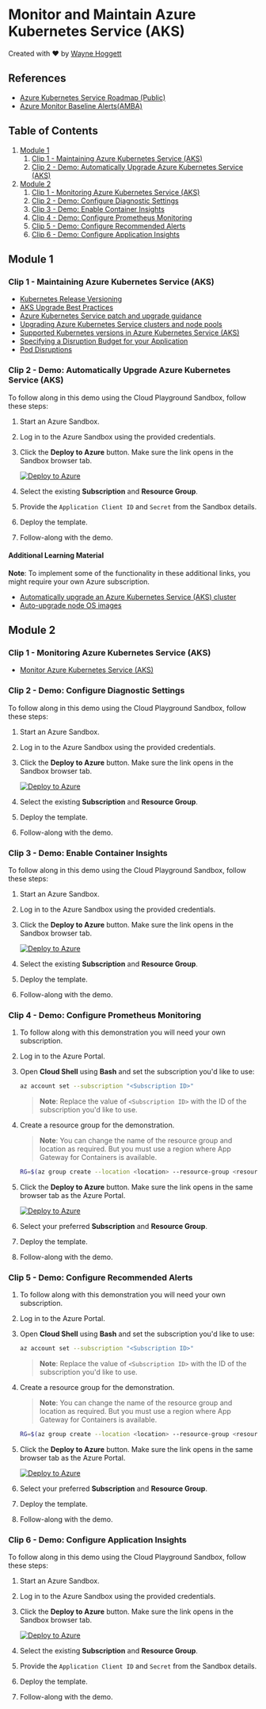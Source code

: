 # Monitor and Maintain Azure Kubernetes Service (AKS)

Created with ❤️ by [Wayne Hoggett](https://github.com/WayneHoggett-ACG/)

## References

- [Azure Kubernetes Service Roadmap (Public)](https://aka.ms/aks/roadmap)
- [Azure Monitor Baseline Alerts(AMBA)](https://aka.ms/amba)

## Table of Contents

1. [Module 1](#module-1)
    1. [Clip 1 - Maintaining Azure Kubernetes Service (AKS)](#clip-1---maintaining-azure-kubernetes-service-aks)
    1. [Clip 2 - Demo: Automatically Upgrade Azure Kubernetes Service (AKS)](#clip-2---demo-automatically-upgrade-azure-kubernetes-service-aks)
1. [Module 2](#module-2)
    1. [Clip 1 - Monitoring Azure Kubernetes Service (AKS)](#clip-1---monitoring-azure-kubernetes-service-aks)
    1. [Clip 2 - Demo: Configure Diagnostic Settings](#clip-2---demo-configure-diagnostic-settings)
    1. [Clip 3 - Demo: Enable Container Insights](#clip-3---demo-enable-container-insights)
    1. [Clip 4 - Demo: Configure Prometheus Monitoring](#clip-4---demo-configure-prometheus-monitoring)
    1. [Clip 5 - Demo: Configure Recommended Alerts](#clip-5---demo-configure-recommended-alerts)
    1. [Clip 6 - Demo: Configure Application Insights](#clip-6---demo-configure-application-insights)

## Module 1

### Clip 1 - Maintaining Azure Kubernetes Service (AKS)

- [Kubernetes Release Versioning](https://github.com/kubernetes/sig-release/blob/master/release-engineering/versioning.md)
- [AKS Upgrade Best Practices](https://learn.microsoft.com/azure/architecture/operator-guides/aks/aks-upgrade-practices)
- [Azure Kubernetes Service patch and upgrade guidance](https://learn.microsoft.com/azure/architecture/operator-guides/aks/aks-upgrade-practices)
- [Upgrading Azure Kubernetes Service clusters and node pools](https://learn.microsoft.com/azure/aks/upgrade)
- [Supported Kubernetes versions in Azure Kubernetes Service (AKS)](https://learn.microsoft.com/azure/aks/supported-kubernetes-versions)
- [Specifying a Disruption Budget for your Application](https://kubernetes.io/docs/tasks/run-application/configure-pdb/)
- [Pod Disruptions](https://kubernetes.io/docs/concepts/workloads/pods/disruptions/ )

### Clip 2 - Demo: Automatically Upgrade Azure Kubernetes Service (AKS)

To follow along in this demo using the Cloud Playground Sandbox, follow these steps:

1. Start an Azure Sandbox.
1. Log in to the Azure Sandbox using the provided credentials.
1. Click the **Deploy to Azure** button. Make sure the link opens in the Sandbox browser tab.

    [![Deploy to Azure](https://aka.ms/deploytoazurebutton)](https://portal.azure.com/#create/Microsoft.Template/uri/https%3A%2F%2Fraw.githubusercontent.com%2Fpluralsight-cloud%2Faks-monitor-maintain%2Frefs%2Fheads%2Fmain%2F1.2%2Fmain.json)

1. Select the existing **Subscription** and **Resource Group**.
1. Provide the `Application Client ID` and `Secret` from the Sandbox details.
1. Deploy the template.
1. Follow-along with the demo.

#### Additional Learning Material

**Note**: To implement some of the functionality in these additional links, you might require your own Azure subscription.

- [Automatically upgrade an Azure Kubernetes Service (AKS) cluster](https://learn.microsoft.com/azure/aks/auto-upgrade-cluster)
- [Auto-upgrade node OS images](https://learn.microsoft.com/azure/aks/auto-upgrade-node-os-image?tabs=azure-cli)

## Module 2

### Clip 1 - Monitoring Azure Kubernetes Service (AKS)

- [Monitor Azure Kubernetes Service (AKS)](https://learn.microsoft.com/azure/aks/monitor-aks)

### Clip 2 - Demo: Configure Diagnostic Settings

To follow along in this demo using the Cloud Playground Sandbox, follow these steps:

1. Start an Azure Sandbox.
1. Log in to the Azure Sandbox using the provided credentials.
1. Click the **Deploy to Azure** button. Make sure the link opens in the Sandbox browser tab.

    [![Deploy to Azure](https://aka.ms/deploytoazurebutton)](https://portal.azure.com/#create/Microsoft.Template/uri/https%3A%2F%2Fraw.githubusercontent.com%2Fpluralsight-cloud%2Faks-monitor-maintain%2Frefs%2Fheads%2Fmain%2F2.2%2Fmain.json)

1. Select the existing **Subscription** and **Resource Group**.
1. Deploy the template.
1. Follow-along with the demo.

### Clip 3 - Demo: Enable Container Insights

To follow along in this demo using the Cloud Playground Sandbox, follow these steps:

1. Start an Azure Sandbox.
1. Log in to the Azure Sandbox using the provided credentials.
1. Click the **Deploy to Azure** button. Make sure the link opens in the Sandbox browser tab.

    [![Deploy to Azure](https://aka.ms/deploytoazurebutton)](https://portal.azure.com/#create/Microsoft.Template/uri/https%3A%2F%2Fraw.githubusercontent.com%2Fpluralsight-cloud%2Faks-monitor-maintain%2Frefs%2Fheads%2Fmain%2F2.3%2Fmain.json)

1. Select the existing **Subscription** and **Resource Group**.
1. Deploy the template.
1. Follow-along with the demo.

### Clip 4 - Demo: Configure Prometheus Monitoring

1. To follow along with this demonstration you will need your own subscription.
1. Log in to the Azure Portal.
1. Open **Cloud Shell** using **Bash** and set the subscription you'd like to use:

    ```bash
    az account set --subscription "<Subscription ID>"
    ```

    >**Note**: Replace the value of `<Subscription ID>` with the ID of the subscription you'd like to use.

1. Create a resource group for the demonstration.

    > **Note**: You can change the name of the resource group and location as required. But you must use a region where App Gateway for Containers is available.

    ```bash
    RG=$(az group create --location <location> --resource-group <resource group name> --query name --output tsv)
    ```

1. Click the **Deploy to Azure** button. Make sure the link opens in the same browser tab as the Azure Portal.

    [![Deploy to Azure](https://aka.ms/deploytoazurebutton)](https://portal.azure.com/#create/Microsoft.Template/uri/https%3A%2F%2Fraw.githubusercontent.com%2Fpluralsight-cloud%2Faks-monitor-maintain%2Frefs%2Fheads%2Fmain%2F2.4%2Fmain.json)

1. Select your preferred **Subscription** and **Resource Group**.
1. Deploy the template.
1. Follow-along with the demo.

### Clip 5 - Demo: Configure Recommended Alerts

1. To follow along with this demonstration you will need your own subscription.
1. Log in to the Azure Portal.
1. Open **Cloud Shell** using **Bash** and set the subscription you'd like to use:

    ```bash
    az account set --subscription "<Subscription ID>"
    ```

    >**Note**: Replace the value of `<Subscription ID>` with the ID of the subscription you'd like to use.

1. Create a resource group for the demonstration.

    > **Note**: You can change the name of the resource group and location as required. But you must use a region where App Gateway for Containers is available.

    ```bash
    RG=$(az group create --location <location> --resource-group <resource group name> --query name --output tsv)
    ```

1. Click the **Deploy to Azure** button. Make sure the link opens in the same browser tab as the Azure Portal.

    [![Deploy to Azure](https://aka.ms/deploytoazurebutton)](https://portal.azure.com/#create/Microsoft.Template/uri/https%3A%2F%2Fraw.githubusercontent.com%2Fpluralsight-cloud%2Faks-monitor-maintain%2Frefs%2Fheads%2Fmain%2F2.5%2Fmain.json)

1. Select your preferred **Subscription** and **Resource Group**.
1. Deploy the template.
1. Follow-along with the demo.

### Clip 6 - Demo: Configure Application Insights

To follow along in this demo using the Cloud Playground Sandbox, follow these steps:

1. Start an Azure Sandbox.
1. Log in to the Azure Sandbox using the provided credentials.
1. Click the **Deploy to Azure** button. Make sure the link opens in the Sandbox browser tab.

    [![Deploy to Azure](https://aka.ms/deploytoazurebutton)](https://portal.azure.com/#create/Microsoft.Template/uri/https%3A%2F%2Fraw.githubusercontent.com%2Fpluralsight-cloud%2Faks-monitor-maintain%2Frefs%2Fheads%2Fmain%2F2.6%2Fmain.json)

1. Select the existing **Subscription** and **Resource Group**.
1. Provide the `Application Client ID` and `Secret` from the Sandbox details.
1. Deploy the template.
1. Follow-along with the demo.
